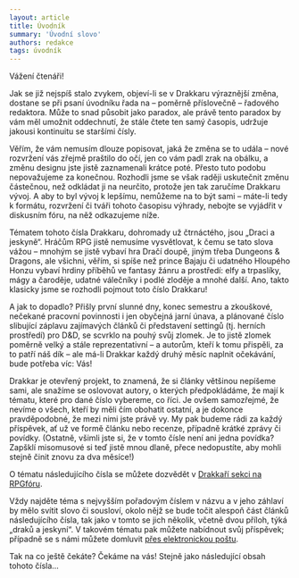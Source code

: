 ```yaml
---
layout: article
title: Úvodník
summary: 'Úvodní slovo'
authors: redakce
tags: úvodník
---
```


Vážení čtenáři!

Jak se již nejspíš stalo zvykem, objeví-li se v Drakkaru výraznější změna, dostane se při psaní úvodníku řada na – poměrně příslovečně – řadového redaktora. Může to snad působit jako paradox, ale právě tento paradox by vám měl umožnit oddechnutí, že stále čtete ten samý časopis, udržuje jakousi kontinuitu se staršími čísly.

Věřím, že vám nemusím dlouze popisovat, jaká že změna se to udála – nové rozvržení vás zřejmě praštilo do očí, jen co vám padl zrak na obálku, a změnu designu jste jistě zaznamenali krátce poté. Přesto tuto podobu nepovažujeme za konečnou. Rozhodli jsme se však raději uskutečnit změnu částečnou, než odkládat ji na neurčito, protože jen tak zaručíme Drakkaru vývoj. A aby to byl vývoj k lepšímu, nemůžeme na to být sami – máte-li tedy k formátu, rozvržení či tváři tohoto časopisu výhrady, nebojte se vyjádřit v diskusním fóru, na něž odkazujeme níže.

Tématem tohoto čísla Drakkaru, dohromady už čtrnáctého, jsou „Draci a jeskyně“. Hráčům RPG jistě nemusíme vysvětlovat, k čemu se tato slova vážou – mnohým se jistě vybaví hra Dračí doupě, jiným třeba Dungeons &amp; Dragons, ale všichni, věřím, si spíše než prince Bajaju či udatného Hloupého Honzu vybaví hrdiny příběhů ve fantasy žánru a prostředí: elfy a trpaslíky, mágy a čaroděje, udatné válečníky i podlé zloděje a mnohé další. Ano, takto klasicky jsme se rozhodli pojmout toto číslo Drakkaru!

A jak to dopadlo? Přišly první slunné dny, konec semestru a zkouškové, nečekané pracovní povinnosti i jen obyčejná jarní únava, a plánované číslo slibující záplavu zajímavých článků či představení settingů (tj. herních prostředí) pro D&amp;D, se scvrklo na pouhý svůj zlomek. Je to jistě zlomek poměrně velký a stále reprezentativní – a autorům, kteří k tomu přispěli, za to patří náš dík – ale má-li Drakkar každý druhý měsíc naplnit očekávání, bude potřeba víc: Vás!

Drakkar je otevřený projekt, to znamená, že si články většinou nepíšeme sami, ale snažíme se oslovovat autory, o kterých předpokládáme, že mají k tématu, které pro dané číslo vybereme, co říci. Je ovšem samozřejmé, že nevíme o všech, kteří by měli čím obohatit ostatní, a je dokonce pravděpodobné, že mezi nimi jste právě vy. My pak budeme rádi za každý příspěvek, ať už ve formě článku nebo recenze, případně krátké zprávy či povídky. (Ostatně, všimli jste si, že v tomto čísle není ani jedna povídka? Zapšklí misomusové si teď jistě mnou dlaně, přece nedopustíte, aby mohli stejně činit znovu za dva měsíce!)

O tématu následujícího čísla se můžete dozvědět v <a href="http://rpgforum.cz/forum/viewtopic.php?f=204&amp;t=7027">Drakkaří sekci na RPGfóru</a>.

Vždy najděte téma s nejvyšším pořadovým číslem v názvu a v jeho záhlaví by mělo svítit slovo či sousloví, okolo nějž se bude točit alespoň část článků následujícího čísla, tak jako v tomto se jich několik, včetně dvou příloh, týká „draků a jeskyní“. V takovém tématu pak můžete nabídnout svůj příspěvek; případně se s námi můžete domluvit <a href="mailto:drakkarlod@centrum.cz">přes elektronickou poštu</a>.

Tak na co ještě čekáte? Čekáme na vás! Stejně jako následující obsah tohoto čísla…
